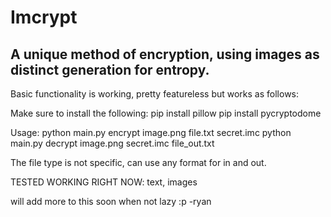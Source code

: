 # Imcrypt

<h2>A unique method of encryption, using images as distinct generation for entropy. </h2> 

<p> Basic functionality is working, pretty featureless but works as follows:

Make sure to install the following:
pip install pillow
pip install pycryptodome

Usage: 
python main.py encrypt image.png file.txt secret.imc
python main.py decrypt image.png secret.imc file_out.txt

The file type is not specific, can use any format for in and out.

TESTED WORKING RIGHT NOW: text, images

will add more to this soon when not lazy :p -ryan
</p>
